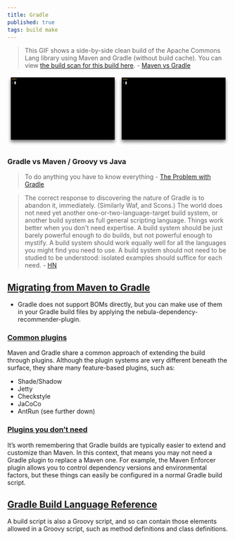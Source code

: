 ```yaml
---
title: Gradle
published: true
tags: build make
---
```

> This GIF shows a side-by-side clean build of the Apache Commons Lang library using Maven and Gradle (without build cache). You can view [the build scan for this build here](https://scans.gradle.com/s/of466wbcmynxm). - [Maven vs Gradle](https://gradle.org/maven-vs-gradle/)

![caption](/images/gradle-vs-maven.gif)

### Gradle vs Maven / Groovy vs Java
> To do anything you have to know everything - [The Problem with Gradle](https://www.bruceeckel.com/2021/01/02/the-problem-with-gradle/)

> The correct response to discovering the nature of Gradle is to abandon it, immediately. (Similarly Waf, and Scons.) The world does not need yet another one-or-two-language-target build system, or another build system as full general scripting language. Things work better when you don't need expertise. A build system should be just barely powerful enough to do builds, but not powerful enough to mystify. A build system should work equally well for all the languages you might find you need to use. A build system should not need to be studied to be understood: isolated examples should suffice for each need. - [HN](https://news.ycombinator.com/item?id=25803178)

## [Migrating from Maven to Gradle](https://guides.gradle.org/migrating-from-maven/)

- Gradle does not support BOMs directly, but you can make use of them in your Gradle build files by applying the nebula-dependency-recommender-plugin.

### [Common plugins](https://guides.gradle.org/migrating-from-maven/#common_plugins)
Maven and Gradle share a common approach of extending the build through plugins. Although the plugin systems are very different beneath the surface, they share many feature-based plugins, such as:
   - Shade/Shadow
   - Jetty
   - Checkstyle
   - JaCoCo
   - AntRun (see further down)

### [Plugins you don’t need](https://guides.gradle.org/migrating-from-maven/#plugins_you_don_t_need)

It’s worth remembering that Gradle builds are typically easier to extend and customize than Maven. In this context, that means you may not need a Gradle plugin to replace a Maven one. For example, the Maven Enforcer plugin allows you to control dependency versions and environmental factors, but these things can easily be configured in a normal Gradle build script.

## [Gradle Build Language Reference](https://docs.gradle.org/4.5.1/dsl/)
A build script is also a Groovy script, and so can contain those elements allowed in a Groovy script, such as method definitions and class definitions.
